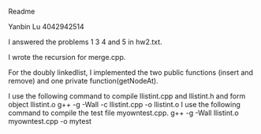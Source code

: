 Readme

Yanbin Lu
4042942514

I answered the problems 1 3 4 and 5 in hw2.txt.

I wrote the recursion for merge.cpp.

For the doubly linkedlist, I implemented the two public functions (insert and remove) and one private function(getNodeAt). 

I use the following command to compile llistint.cpp and llistint.h and form object llistint.o
g++ -g -Wall -c llistint.cpp -o llistint.o
I use the following command to compile the test file myowntest.cpp.
g++ -g -Wall llistint.o myowntest.cpp -o mytest


